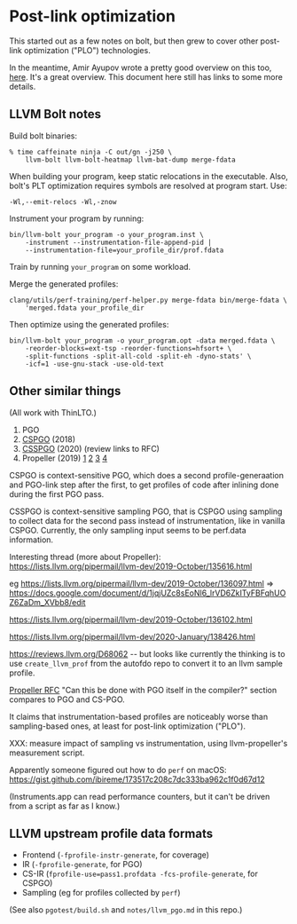 Post-link optimization
======================

This started out as a few notes on bolt, but then grew to cover other
post-link optimization ("PLO") technologies.

In the meantime, Amir Ayupov wrote a pretty good overview on this too,
[here](https://aaupov.github.io/blog/2023/07/09/pgo). It's a great overview.
This document here still has links to some more details.

LLVM Bolt notes
---------------

Build bolt binaries:

```
% time caffeinate ninja -C out/gn -j250 \
    llvm-bolt llvm-bolt-heatmap llvm-bat-dump merge-fdata
```


When building your program, keep static relocations in the executable.
Also, bolt's PLT optimization requires symbols are resolved at program start.
Use:

```
-Wl,--emit-relocs -Wl,-znow
```

Instrument your program by running:

```
bin/llvm-bolt your_program -o your_program.inst \
    -instrument --instrumentation-file-append-pid |
    --instrumentation-file=your_profile_dir/prof.fdata
```

Train by running `your_program` on some workload.

Merge the generated profiles:

```
clang/utils/perf-training/perf-helper.py merge-fdata bin/merge-fdata \
    'merged.fdata your_profile_dir
```

Then optimize using the generated profiles:

```
bin/llvm-bolt your_program -o your_program.opt -data merged.fdata \
    -reorder-blocks=ext-tsp -reorder-functions=hfsort+ \
    -split-functions -split-all-cold -split-eh -dyno-stats' \
    -icf=1 -use-gnu-stack -use-old-text
```

Other similar things
--------------------

(All work with ThinLTO.)

1. PGO
2. [CSPGO](https://reviews.llvm.org/D54175) (2018)
3. [CSSPGO](https://reviews.llvm.org/D90125) (2020) (review links to RFC)
4. Propeller (2019)
   [1](https://github.com/google/llvm-propeller/blob/424c3b885e60d8ff9446b16df39d84fbf6596aec/Propeller_RFC.pdf)
   [2](https://lists.llvm.org/pipermail/llvm-dev/2019-September/135393.html)
   [3](https://github.com/google/llvm-propeller/blob/main/ArtifactEvaluation/Scripts/optimize_clang.sh)
   [4](https://storage.googleapis.com/pub-tools-public-publication-data/pdf/578a590c3d797cd5d3fcd98f39657819997d9932.pdf)

CSPGO is context-sensitive PGO, which does a second profile-generaation and
PGO-link step after the first, to get profiles of code after inlining done
during the first PGO pass.

CSSPGO is context-sensitive sampling PGO, that is CSPGO using sampling to
collect data for the second pass instead of instrumentation, like in vanilla
CSPGO. Currently, the only sampling input seems to be perf.data information.

Interesting thread (more about Propeller):
<https://lists.llvm.org/pipermail/llvm-dev/2019-October/135616.html>

eg
<https://lists.llvm.org/pipermail/llvm-dev/2019-October/136097.html> =>
<https://docs.google.com/document/d/1jqjUZc8sEoNl6_lrVD6ZkITyFBFqhUOZ6ZaDm_XVbb8/edit>

<https://lists.llvm.org/pipermail/llvm-dev/2019-October/136102.html>

<https://lists.llvm.org/pipermail/llvm-dev/2020-January/138426.html>

<https://reviews.llvm.org/D68062> -- but looks like currently the thinking
is to use `create_llvm_prof` from the autofdo repo to convert it to an llvm
sample profile.

[Propeller RFC](https://github.com/google/llvm-propeller/blob/424c3b885e60d8ff9446b16df39d84fbf6596aec/Propeller_RFC.pdf)
"Can this be done with PGO itself in the compiler?" section compares to PGO and
CS-PGO.

It claims that instrumentation-based profiles are noticeably worse than
sampling-based ones, at least for post-link optimization ("PLO").

XXX: measure impact of sampling vs instrumentation, using llvm-propeller's
measurement script.

Apparently someone figured out how to do `perf` on macOS:
<https://gist.github.com/ibireme/173517c208c7dc333ba962c1f0d67d12>

(Instruments.app can read performance counters, but it can't be driven from
a script as far as I know.)

LLVM upstream profile data formats
----------------------------------

* Frontend (`-fprofile-instr-generate`, for coverage)
* IR (`-fprofile-generate`, for PGO)
* CS-IR (`fprofile-use=pass1.profdata -fcs-profile-generate`, for CSPGO)
* Sampling (eg for profiles collected by `perf`)

(See also `pgotest/build.sh` and `notes/llvm_pgo.md` in this repo.)
